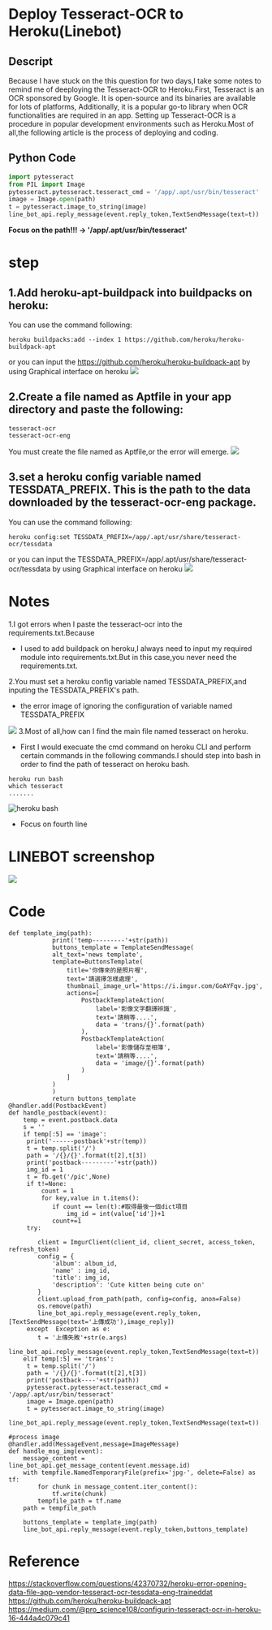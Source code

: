 Deploy Tesseract-OCR to Heroku(Linebot)
==== 

Descript
-------

Because I have stuck on the this question for two days,I take some notes to remind me of deeploying the Tesseract-OCR to Heroku.First, Tesseract is an OCR sponsored by Google. It is open-source and its binaries are available for lots of platforms, Additionally, it is a popular go-to library when OCR functionalities are required in an app. Setting up Tesseract-OCR is a procedure in popular development environments such as Heroku.Most of all,the following article is the process of deploying and coding.

Python Code
-------

```python
import pytesseract
from PIL import Image
pytesseract.pytesseract.tesseract_cmd = '/app/.apt/usr/bin/tesseract'
image = Image.open(path)
t = pytesseract.image_to_string(image)
line_bot_api.reply_message(event.reply_token,TextSendMessage(text=t))
```

**Focus on the path!!! -> '/app/.apt/usr/bin/tesseract'**

step
==== 

1.Add heroku-apt-buildpack into buildpacks on heroku:
-------
You can use the command following:
```
heroku buildpacks:add --index 1 https://github.com/heroku/heroku-buildpack-apt
```
or you can input the https://github.com/heroku/heroku-buildpack-apt by using Graphical interface on heroku
![](https://i.imgur.com/GNJGqWt.jpg"step3")



2.Create a file named as Aptfile in your app directory and paste the following:
-------
```
tesseract-ocr
tesseract-ocr-eng
```
You must create the file named as Aptfile,or the error will emerge.
![](https://i.imgur.com/dAfw6XC.jpg"step2")

3.set a heroku config variable named TESSDATA_PREFIX. This is the path to the data downloaded by the tesseract-ocr-eng package.
-------
You can use the command following:

```
heroku config:set TESSDATA_PREFIX=/app/.apt/usr/share/tesseract-ocr/tessdata
```
or you can input the TESSDATA_PREFIX=/app/.apt/usr/share/tesseract-ocr/tessdata by using Graphical interface on heroku
![](https://i.imgur.com/SrYlCC8.jpg"step3")

Notes
====

1.I got errors when I paste the tesseract-ocr into the requirements.txt.Because 

* I used to add buildpack on heroku,I always need to input my required module into requirements.txt.But in this case,you never need the requirements.txt.
      
2.You must set a heroku config variable named TESSDATA_PREFIX,and inputing the TESSDATA_PREFIX's path.

* the error image of ignoring the configuration of variable named TESSDATA_PREFIX
      
![](https://i.imgur.com/lIPGDWN.jpg"variable")
3.Most of all,how can I find the main file named tesseract on heroku.

* First I would execuate the cmd command on heroku CLI and perform certain commands in the following commands.I should step into bash in order to find the path of tesseract on heroku bash.

```
heroku run bash
which tesseract
.......
```

![](https://i.imgur.com/l8YbsmS.jpg "heroku bash")

* Focus on fourth line

LINEBOT screenshop
====
![](https://i.imgur.com/RkQOeih.jpg"LINEBOT")

Code
====

```
def template_img(path):
            print('temp---------'+str(path))
            buttons_template = TemplateSendMessage(
            alt_text='news template',
            template=ButtonsTemplate(
                title='你傳來的是照片喔',
                text='請選擇怎樣處理',
                thumbnail_image_url='https://i.imgur.com/GoAYFqv.jpg',
                actions=[
                    PostbackTemplateAction(
                        label='影像文字翻譯辨識',
                        text='請稍等....',
                        data = 'trans/{}'.format(path)
                    ),
                    PostbackTemplateAction(
                        label='影像儲存至相簿',
                        text='請稍等....',
                        data = 'image/{}'.format(path)
                    )
                ]
            )
            )
            return buttons_template
@handler.add(PostbackEvent)
def handle_postback(event):
    temp = event.postback.data
    s = ''
    if temp[:5] == 'image':
     print('------postback'+str(temp))
     t = temp.split('/')
     path = '/{}/{}'.format(t[2],t[3])
     print('postback---------'+str(path))
     img_id = 1
     t = fb.get('/pic',None)
     if t!=None:
         count = 1
         for key,value in t.items():
            if count == len(t):#取得最後一個dict項目
                img_id = int(value['id'])+1
            count+=1
     try:

        client = ImgurClient(client_id, client_secret, access_token, refresh_token)
        config = {
            'album': album_id,
            'name' : img_id,
            'title': img_id,
            'description': 'Cute kitten being cute on'
        }
        client.upload_from_path(path, config=config, anon=False)
        os.remove(path)
        line_bot_api.reply_message(event.reply_token,[TextSendMessage(text='上傳成功'),image_reply])
     except  Exception as e:
        t = '上傳失敗'+str(e.args)
        line_bot_api.reply_message(event.reply_token,TextSendMessage(text=t))
    elif temp[:5] == 'trans':
     t = temp.split('/')
     path = '/{}/{}'.format(t[2],t[3])
     print('postback----'+str(path)) 
     pytesseract.pytesseract.tesseract_cmd = '/app/.apt/usr/bin/tesseract'
     image = Image.open(path)
     t = pytesseract.image_to_string(image)
     line_bot_api.reply_message(event.reply_token,TextSendMessage(text=t))

#process image
@handler.add(MessageEvent,message=ImageMessage)
def handle_msg_img(event):
    message_content = line_bot_api.get_message_content(event.message.id)
    with tempfile.NamedTemporaryFile(prefix='jpg-', delete=False) as tf:
        for chunk in message_content.iter_content():
            tf.write(chunk)
        tempfile_path = tf.name
    path = tempfile_path

    buttons_template = template_img(path)
    line_bot_api.reply_message(event.reply_token,buttons_template)
```    
    
Reference
====
https://stackoverflow.com/questions/42370732/heroku-error-opening-data-file-app-vendor-tesseract-ocr-tessdata-eng-traineddat
<br>https://github.com/heroku/heroku-buildpack-apt
<br>https://medium.com/@pro_science108/configurin-tesseract-ocr-in-heroku-16-444a4c079c41


